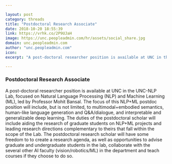 ```yaml
---

layout: post
category: threads
title: "Postdoctoral Research Associate"
date: 2018-10-20 18:55:39
link: https://vrhk.co/2P9UJaH
image: https://unc.peopleadmin.com/hr/assets/social_share.jpg
domain: unc.peopleadmin.com
author: "unc.peopleadmin.com"
icon: 
excerpt: "A post-doctoral researcher position is available at UNC in the UNC-NLP Lab, focused on Natural Language Processing (NLP) and Machine Learning (ML), led by Professor Mohit Bansal. The focus of this NLP+ML postdoc position will include, but is not limited, to multimodal+embodied semantics, human-like language generation and Q&amp;A/dialogue, and interpretable and generalizable deep learning. The duties of the postdoctoral scholar will include aiding the research of graduate students on NLP+ML projects and leading research directions complementary to theirs that fall within the scope of the Lab. The postdoctoral research scholar will have some freedom to to create a research agenda, as well as opportunities to advise graduate and undergraduate students in the lab, collaborate with the several other AI faculty (vision/robotics/ML) in the department and teach courses if they choose to do so."

---
```


### Postdoctoral Research Associate

A post-doctoral researcher position is available at UNC in the UNC-NLP Lab, focused on Natural Language Processing (NLP) and Machine Learning (ML), led by Professor Mohit Bansal. The focus of this NLP+ML postdoc position will include, but is not limited, to multimodal+embodied semantics, human-like language generation and Q&amp;A/dialogue, and interpretable and generalizable deep learning. The duties of the postdoctoral scholar will include aiding the research of graduate students on NLP+ML projects and leading research directions complementary to theirs that fall within the scope of the Lab. The postdoctoral research scholar will have some freedom to to create a research agenda, as well as opportunities to advise graduate and undergraduate students in the lab, collaborate with the several other AI faculty (vision/robotics/ML) in the department and teach courses if they choose to do so.